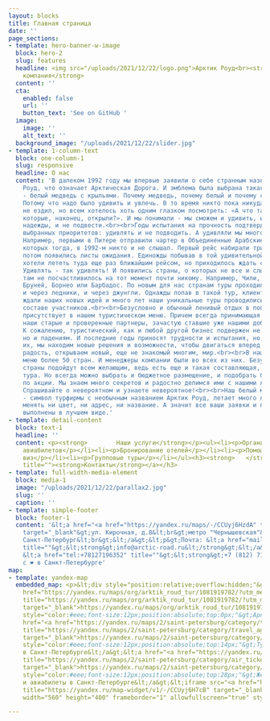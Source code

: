 ```yaml
---
layout: blocks
title: Главная страница
date: ''
page_sections:
- template: hero-banner-w-image
  block: hero-2
  slug: features
  headline: <img src="/uploads/2021/12/22/logo.png">Арктик Роуд<br><strong>Туристическая
    компания</strong>
  content: ''
  cta:
    enabled: false
    url: ''
    button_text: 'See on GitHub '
  image:
    image: ''
    alt_text: ''
  background_image: "/uploads/2021/12/22/slider.jpg"
- template: 1-column-text
  block: one-column-1
  slug: responsive
  headline: О нас
  content: 'В далеком 1992 году мы впервые заявили о себе странным названием Арктик
    Роуд, что означает Арктическая Дорога. И эмблема была выбрана такая же необычная
    - белый медведь с крыльями. Почему медведь, почему белый и почему с крыльями?
    Потому что надо было удивить и увлечь. В то время никто пока никуда не летал и
    не ездил, но всем хотелось хоть одним глазком посмотреть: «А что там, за границами,
    которые, наконец, открыли?». И мы понимали - мы сможем и удивить, и оправдать
    надежды, и не подвести.<br><br>Годы испытания на прочность подтвердили правильность
    выбранных приоритетов: удивлять и не подводить. А удивляли мы много и по-разному.
    Например, первыми в Питере отправили чартер в Объединенные Арабские Эмираты, о
    которых тогда, в 1992-м никто и не слышал. Первый рейс набирали три месяца, а
    потом появились листы ожидания. Единожды побывав в той удивительной стране, клиенты
    хотели лететь туда еще раз ближайшим рейсом, но приходилось ждать своей очереди.
    Удивлять - так удивлять! И появились страны, о которых не все и слышали, а побывать
    там не посчастливилось на тот момент почти никому. Например, Чили, Венесуэла,
    Бруней, Борнео или Барбадос. По новым для нас странам туры проходили и через пустыни,
    и через ледники, и через джунгли. Однажды попав в такой тур, клиенты с нетерпением
    ждали наших новых идей и много лет наши уникальные туры проводились в почти неизменном
    составе участников.<br><br>Безусловно и обычный ленивый отдых в популярных странах
    присутствует в нашем туристическом меню. Причем всегда принимающая сторона - это
    наши старые и проверенные партнеры, зачастую ставшие уже нашими добрыми друзьями.
    К сожалению, туристический, как и любой другой бизнес подвержен не только взлетам,
    но и падениям. И последние годы приносят трудности и испытания, но, преодолевая
    их, мы находим новые решения и возможности, чтобы двигаться вперед. Мы дарим людям
    радость, открываем новый, еще не знакомый многим, мир.<br><br>В нашем туристическом
    меню более 50 стран. И менеджеры компании были во всех из них. Безусловно не все
    страны подойдут всем желающим, ведь есть еще и такая составляющая, как стоимость
    тура. Но всегда можно выбрать и бюджетное размещение, и подобрать билет на перелет
    по акции. Мы знаем много секретов и радостно делимся ими с нашими любимыми клиентами.
    Спрашивайте о невероятном и узнаете невероятное!<br><br>Наш белый медведь с крыльями
    - символ турфирмы с необычным названием Арктик Роуд, летает много лет и не собирается
    менять ни цвет, ни адрес, ни название. А значит все ваши заявки и пожелания будут
    выполнены в лучшем виде.'
- template: detail-content
  block: text-1
  headline: ''
  content: <p><strong>        Наши услуги</strong></p><ul><li><p>Организация туров</p></li><li><p>Покупка
    авиабилетов</p></li><li><p>Бронирование отелей</p></li><li><p>Помощь в оформлении
    виз</p></li><li><p>Групповые туры</p></li></ul><h3><strong>   </strong><a href="/контакты"
    title=""><strong>Контакты</strong></a></h3>
- template: full-width-media-element
  block: media-1
  image: "/uploads/2021/12/22/parallax2.jpg"
  slug: ''
  caption: ''
- template: simple-footer
  block: footer-1
  content: '&lt;a href="<a href="https://yandex.ru/maps/-/CCUyj6HzdA" title="https://yandex.ru/maps/-/CCUyj6HzdA">https://yandex.ru/maps/-/CCUyj6HzdA</a>"
    target="_blank"&gt;ул. Кирочная, д.8&lt;br&gt;метро "Чернышевская"&lt;br&gt;г.
    Санкт-Петербург&lt;br&gt;&lt;/a&gt;&lt;p&gt;Почта: &lt;a href="mailto:info@arctic-road.ru"
    title=""&gt;&lt;strong&gt;info@arctic-road.ru&lt;/strong&gt;&lt;/a&gt;&lt;/p&gt;&lt;p&gt;Телефон:
    &lt;a href="tel:+78127196352" title=""&gt;&lt;strong&gt;+7 (812) 719-63-52&lt;/strong&gt;&lt;/a&gt;&lt;/p&gt;<br><br>Сделано
    с ❤️ в Санкт-Петербурге'
map:
- template: yandex-map
  embedded_map: <p>&lt;div style="position:relative;overflow:hidden;"&gt;&lt;a href="<a
    href="https://yandex.ru/maps/org/arktik_roud_tur/1081919782/?utm_medium=mapframe&amp;utm_source=maps"
    title="https://yandex.ru/maps/org/arktik_roud_tur/1081919782/?utm_medium=mapframe&amp;utm_source=maps"
    target="_blank">https://yandex.ru/maps/org/arktik_roud_tur/1081919782/?utm_medium=mapframe&amp;utm_source=maps</a>"
    style="color:#eee;font-size:12px;position:absolute;top:0px;"&gt;Арктик Роуд Тур&lt;/a&gt;&lt;a
    href="<a href="https://yandex.ru/maps/2/saint-petersburg/category/travel_agency/184106432/?utm_medium=mapframe&amp;utm_source=maps"
    title="https://yandex.ru/maps/2/saint-petersburg/category/travel_agency/184106432/?utm_medium=mapframe&amp;utm_source=maps"
    target="_blank">https://yandex.ru/maps/2/saint-petersburg/category/travel_agency/184106432/?utm_medium=mapframe&amp;utm_source=maps</a>"
    style="color:#eee;font-size:12px;position:absolute;top:14px;"&gt;Турагентство
    в Санкт‑Петербурге&lt;/a&gt;&lt;a href="<a href="https://yandex.ru/maps/2/saint-petersburg/category/air_tickets_railway_tickets/184108279/?utm_medium=mapframe&amp;utm_source=maps"
    title="https://yandex.ru/maps/2/saint-petersburg/category/air_tickets_railway_tickets/184108279/?utm_medium=mapframe&amp;utm_source=maps"
    target="_blank">https://yandex.ru/maps/2/saint-petersburg/category/air_tickets_railway_tickets/184108279/?utm_medium=mapframe&amp;utm_source=maps</a>"
    style="color:#eee;font-size:12px;position:absolute;top:28px;"&gt;Железнодорожные
    и авиабилеты в Санкт‑Петербурге&lt;/a&gt;&lt;iframe src="<a href="https://yandex.ru/map-widget/v1/-/CCUyj6H7cB"
    title="https://yandex.ru/map-widget/v1/-/CCUyj6H7cB" target="_blank">https://yandex.ru/map-widget/v1/-/CCUyj6H7cB</a>"
    width="560" height="400" frameborder="1" allowfullscreen="true" style="position:relative;"&gt;&lt;/iframe&gt;&lt;/div&gt;</p>

---
```

